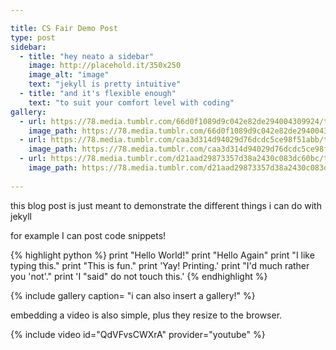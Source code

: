 ```yaml
---

title: CS Fair Demo Post
type: post
sidebar:
  - title: "hey neato a sidebar"
    image: http://placehold.it/350x250
    image_alt: "image"
    text: "jekyll is pretty intuitive"
  - title: "and it's flexible enough"
    text: "to suit your comfort level with coding"
gallery:
  - url: https://78.media.tumblr.com/66d0f1089d9c042e82de294004309924/tumblr_owroy5Gn5X1qifn2ao1_1280.jpg
    image_path: https://78.media.tumblr.com/66d0f1089d9c042e82de294004309924/tumblr_owroy5Gn5X1qifn2ao1_1280.jpg
  - url: https://78.media.tumblr.com/caa3d314d94029d76dcdc5ce98f51abb/tumblr_oyko4aoioB1ts0sbko1_500.jpg
    image_path: https://78.media.tumblr.com/caa3d314d94029d76dcdc5ce98f51abb/tumblr_oyko4aoioB1ts0sbko1_500.jpg
  - url: https://78.media.tumblr.com/d21aad29873357d38a2430c083dc60bc/tumblr_oya4hjz4WK1se44r2o1_500.jpg
    image_path: https://78.media.tumblr.com/d21aad29873357d38a2430c083dc60bc/tumblr_oya4hjz4WK1se44r2o1_500.jpg
   
---
```


this blog post is just meant to demonstrate the different things i can do with jekyll

for example I can post code snippets!

{% highlight python %}
print "Hello World!"
print "Hello Again"
print "I like typing this."
print "This is fun."
print 'Yay! Printing.'
print "I'd much rather you 'not'."
print 'I "said" do not touch this.'
{% endhighlight %}

{% include gallery caption= "i can also insert a gallery!" %}

embedding a video is also simple, plus they resize to the browser.

{% include video id="QdVFvsCWXrA" provider="youtube" %}